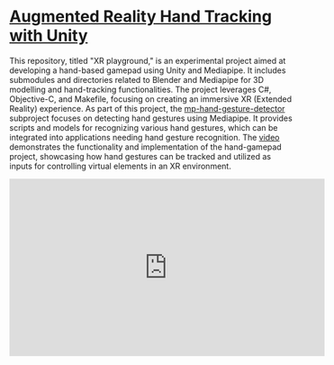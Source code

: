 [Augmented Reality Hand Tracking with Unity](https://github.com/polymitis/hand-gamepad)
==========================

This repository, titled "XR playground," is an experimental project aimed at developing a hand-based gamepad using Unity and Mediapipe. It includes submodules and directories related to Blender and Mediapipe for 3D modelling and hand-tracking functionalities. The project leverages C#, Objective-C, and Makefile, focusing on creating an immersive XR (Extended Reality) experience. As part of this project, the [mp-hand-gesture-detector](https://github.com/polymitis/mp-hand-gesture-detector) subproject focuses on detecting hand gestures using Mediapipe. It provides scripts and models for recognizing various hand gestures, which can be integrated into applications needing hand gesture recognition. The [video](https://www.youtube.com/watch?v=c5Hi7LZ-N1Y) demonstrates the functionality and implementation of the hand-gamepad project, showcasing how hand gestures can be tracked and utilized as inputs for controlling virtual elements in an XR environment.
<iframe width="560" height="315" src="https://www.youtube.com/embed/c5Hi7LZ-N1Y?si=6D2guRw2T1KouFAL" title="YouTube video player" frameborder="0" allow="accelerometer; autoplay; clipboard-write; encrypted-media; gyroscope; picture-in-picture; web-share" referrerpolicy="strict-origin-when-cross-origin" allowfullscreen></iframe>
